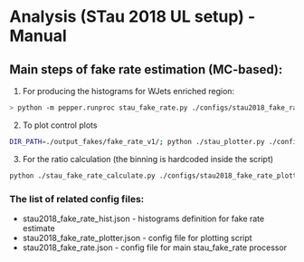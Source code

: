 # Analysis (STau 2018 UL setup) - Manual

## Main steps of fake rate estimation (MC-based):

1. For producing the histograms for WJets enriched region:
```sh
> python -m pepper.runproc stau_fake_rate.py ./configs/stau2018_fake_rate.json -o ./output_fakes/fake_rate_v1/ --statedata ./output_fakes/pepper_condor_fake_rate.coffea -i ./configs/setup_env.sh --condor 2000 --retries 10
```

2. To plot control plots
```sh
DIR_PATH=./output_fakes/fake_rate_v1/; python ./stau_plotter.py ./configs/stau2018_fake_rate_plotter.json ${DIR_PATH}/hists/hists.json --outdir ${DIR_PATH}/hists/plots_signal --cutflow ${DIR_PATH}/cutflows.json --mode 1D
```

3. For the ratio calculation (the binning is hardcoded inside the script)
```sh
python ./stau_fake_rate_calculate.py ./configs/stau2018_fake_rate_plotter.json ./output_fakes/fake_rate_v1/hists/hists.json --outdir ./output_fakes/fake_rate_v1/fake_sf --cutflow ./output_fakes/fake_rate_v1/cutflows.json
```

### The list of related config files:
- stau2018_fake_rate_hist.json - histograms definition for fake rate estimate
- stau2018_fake_rate_plotter.json - config file for plotting script
- stau2018_fake_rate.json - config file for main stau_fake_rate processor